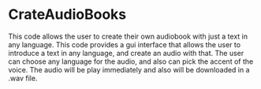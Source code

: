 # CrateAudioBooks
This code allows the user to create their own audiobook with just a text in any language.
This code provides a gui interface that allows the user to introduce a text in any language, and create an audio with that. The user
can choose any language for the audio, and also can pick the accent of the voice. The audio will be play immediately and also will be
downloaded in a .wav file.
